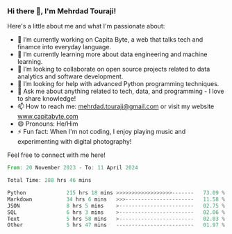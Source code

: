 ### Hi there 👋, I'm Mehrdad Touraji!


Here's a little about me and what I'm passionate about:

- 🔭 I’m currently working on Capita Byte, a web that talks tech and finamce into everyday language.
- 🌱 I’m currently learning more about data engineering and machine learning.
- 👯 I’m looking to collaborate on open source projects related to data analytics and software development.
- 🤔 I’m looking for help with advanced Python programming techniques.
- 💬 Ask me about anything related to tech, data, and programming - I love to share knowledge!
- 📫 How to reach me: mehrdad.touraji@gmail.com or visit my website www.capitabyte.com
- 😄 Pronouns: He/Him
- ⚡ Fun fact: When I'm not coding, I enjoy playing music and experimenting with digital photography!

Feel free to connect with me here!


<!--START_SECTION:waka-->

```rust
From: 20 November 2023 - To: 11 April 2024

Total Time: 288 hrs 46 mins

Python             215 hrs 18 mins >>>>>>>>>>>>>>>>>>-------   73.09 %
Markdown           34 hrs 6 mins   >>>----------------------   11.58 %
JSON               8 hrs 5 mins    >------------------------   02.75 %
SQL                6 hrs 3 mins    >------------------------   02.06 %
Text               5 hrs 58 mins   >------------------------   02.03 %
Other              5 hrs 47 mins   -------------------------   01.97 %
```

<!--END_SECTION:waka-->
